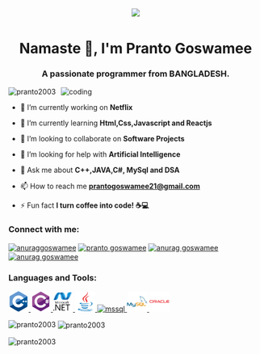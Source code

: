 <h1 align="center">
  <a href="https://git.io/typing-svg">
    <img src="https://readme-typing-svg.herokuapp.com/?lines=Hey+👋;What's+poppin'!?;+Myself+Pranto + Goswamee!;&center=true&size=30">
  </a>
</h1>


<h1 align="center">Namaste 🙏, I'm Pranto Goswamee</h1>
<h3 align="center">A passionate programmer from BANGLADESH.</h3>

<img align="right" alt="coding" width="400" src="https://user-images.githubusercontent.com/55389276/140866485-8fb1c876-9a8f-4d6a-98dc-08c4981eaf70.gif">
<p align="left"> <img src="https://komarev.com/ghpvc/?username=pranto2003&label=Profile%20views&color=0e75b6&style=flat" alt="pranto2003" /> </p>

- 🔭 I’m currently working on **Netflix**

- 🌱 I’m currently learning **Html,Css,Javascript and Reactjs**

- 👯 I’m looking to collaborate on **Software Projects**

- 🤝 I’m looking for help with **Artificial Intelligence**

- 💬 Ask me about **C++,JAVA,C#, MySql and DSA**

- 📫 How to reach me **prantogoswamee21@gmail.com**

- ⚡ Fun fact **I turn coffee into code! ☕💻**

<h3 align="left">Connect with me:</h3>
<p align="left">
<a href="https://twitter.com/anuraggoswamee" target="blank"><img align="center" src="https://raw.githubusercontent.com/rahuldkjain/github-profile-readme-generator/master/src/images/icons/Social/twitter.svg" alt="anuraggoswamee" height="30" width="40" /></a>
<a href="https://linkedin.com/in/pranto goswamee" target="blank"><img align="center" src="https://raw.githubusercontent.com/rahuldkjain/github-profile-readme-generator/master/src/images/icons/Social/linked-in-alt.svg" alt="pranto goswamee" height="30" width="40" /></a>
<a href="https://fb.com/anurag goswamee" target="blank"><img align="center" src="https://raw.githubusercontent.com/rahuldkjain/github-profile-readme-generator/master/src/images/icons/Social/facebook.svg" alt="anurag goswamee" height="30" width="40" /></a>
<a href="https://instagram.com/anurag goswamee" target="blank"><img align="center" src="https://raw.githubusercontent.com/rahuldkjain/github-profile-readme-generator/master/src/images/icons/Social/instagram.svg" alt="anurag goswamee" height="30" width="40" /></a>
</p>

<h3 align="left">Languages and Tools:</h3>
<p align="left"> <a href="https://www.w3schools.com/cpp/" target="_blank" rel="noreferrer"> <img src="https://raw.githubusercontent.com/devicons/devicon/master/icons/cplusplus/cplusplus-original.svg" alt="cplusplus" width="40" height="40"/> </a> <a href="https://www.w3schools.com/cs/" target="_blank" rel="noreferrer"> <img src="https://raw.githubusercontent.com/devicons/devicon/master/icons/csharp/csharp-original.svg" alt="csharp" width="40" height="40"/> </a> <a href="https://dotnet.microsoft.com/" target="_blank" rel="noreferrer"> <img src="https://raw.githubusercontent.com/devicons/devicon/master/icons/dot-net/dot-net-original-wordmark.svg" alt="dotnet" width="40" height="40"/> </a> <a href="https://www.java.com" target="_blank" rel="noreferrer"> <img src="https://raw.githubusercontent.com/devicons/devicon/master/icons/java/java-original.svg" alt="java" width="40" height="40"/> </a> <a href="https://www.microsoft.com/en-us/sql-server" target="_blank" rel="noreferrer"> <img src="https://www.svgrepo.com/show/303229/microsoft-sql-server-logo.svg" alt="mssql" width="40" height="40"/> </a> <a href="https://www.mysql.com/" target="_blank" rel="noreferrer"> <img src="https://raw.githubusercontent.com/devicons/devicon/master/icons/mysql/mysql-original-wordmark.svg" alt="mysql" width="40" height="40"/> </a> <a href="https://www.oracle.com/" target="_blank" rel="noreferrer"> <img src="https://raw.githubusercontent.com/devicons/devicon/master/icons/oracle/oracle-original.svg" alt="oracle" width="40" height="40"/> </a> </p>

<p><img align="left" src="https://github-readme-stats.vercel.app/api/top-langs?username=pranto2003&show_icons=true&locale=en&layout=compact" alt="pranto2003" /></p>

<p>&nbsp;<img align="center" src="https://github-readme-stats.vercel.app/api?username=pranto2003&show_icons=true&locale=en" alt="pranto2003" /></p>

<p><img align="center" src="https://github-readme-streak-stats.herokuapp.com/?user=pranto2003&" alt="pranto2003" /></p>
